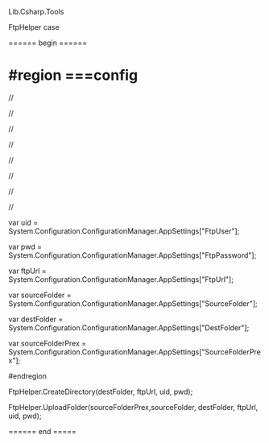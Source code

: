 Lib.Csharp.Tools

FtpHelper case

====== begin ======

#region ===config
===	
	
//<appSettings>
		
//<add key="FtpUser" value="ftpuser"/>
		
//<add key="FtpPassword" value="pwd2015ftpweb123456"/>
		
//<add key="FtpUrl" value="192.168.3.103"/>
		
//<add key="SourceFolder" value="C:\HQ\publish\testftpfile"/>
		
//<add key="SourceFolderPrex" value="C:\HQ\publish\"/>
		
//<add key="DestFolder" value="testftpfile"/>
		
//</appSettings>
		
		
var uid = System.Configuration.ConfigurationManager.AppSettings["FtpUser"];
		
var pwd = System.Configuration.ConfigurationManager.AppSettings["FtpPassword"];
		
var ftpUrl = System.Configuration.ConfigurationManager.AppSettings["FtpUrl"];
		
var sourceFolder = System.Configuration.ConfigurationManager.AppSettings["SourceFolder"];
		
var destFolder = System.Configuration.ConfigurationManager.AppSettings["DestFolder"];
		
var sourceFolderPrex = System.Configuration.ConfigurationManager.AppSettings["SourceFolderPrex"];
		
#endregion
		
		
FtpHelper.CreateDirectory(destFolder, ftpUrl, uid, pwd);
		
FtpHelper.UploadFolder(sourceFolderPrex,sourceFolder, destFolder, ftpUrl, uid, pwd);


====== end =====